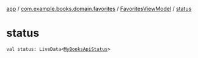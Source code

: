 [app](../../index.md) / [com.example.books.domain.favorites](../index.md) / [FavoritesViewModel](index.md) / [status](./status.md)

# status

`val status: LiveData<`[`MyBooksApiStatus`](../../com.example.books.domain.book-search/-my-books-api-status/index.md)`>`